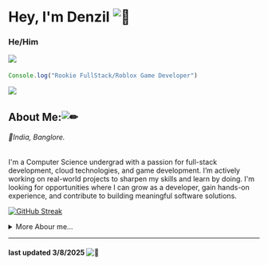 # Hey, I'm Denzil <picture><source srcset="https://fonts.gstatic.com/s/e/notoemoji/latest/1f64c/512.webp" type="image/webp"><img src="https://fonts.gstatic.com/s/e/notoemoji/latest/1f64c/512.gif" alt="🙌" width="32" height="32"></picture>

### He/Him 

<img src="https://encrypted-tbn0.gstatic.com/images?q=tbn:ANd9GcQCiQ4sxk4UzlntibtPVh1p9W1O5JVm73A5Mg&s"><br>  
```js
Console.log("Rookie FullStack/Roblox Game Developer")
```  
<div><img src="https://visitor-badge.laobi.icu/badge?page_id=Denzils-repo.Denzils-repo&"  /></div>

## About Me:<picture><source srcset="https://fonts.gstatic.com/s/e/notoemoji/latest/270f_fe0f/512.webp" type="image/webp"><img src="https://fonts.gstatic.com/s/e/notoemoji/latest/270f_fe0f/512.gif" alt="✏" width="32" height="32"></picture>
  
###### 📍India, Banglore. ######


<p>I'm a Computer Science undergrad with a passion for full-stack development, cloud technologies, and game development. I’m actively working on real-world projects to sharpen my skills and learn by doing. I'm looking for opportunities where I can grow as a developer, gain hands-on experience, and contribute to building meaningful software solutions.</p>

[![GitHub Streak](https://streak-stats.demolab.com?user=Denzils-repo&theme=graywhite&border_radius=10)](https://git.io/streak-stats)

<details>
  <summary>More Abour me...</summary>

  
  ---
  
  ## My Socials:  <picture><source srcset="https://fonts.gstatic.com/s/e/notoemoji/latest/1f91d/512.webp" type="image/webp"><img src="https://fonts.gstatic.com/s/e/notoemoji/latest/1f91d/512.gif" alt="🤝" width="32" height="32"></picture>
<a href="mailto:denzil1974.biz@gmail.com"><img src="icons/monocrome/gmail.svg" hspace="5"><a href="https://www.linkedin.com/in/DenzilDeepak/"><img src="icons/monocrome/linkedin.svg" hspace="5"></a><a href="https://www.instagram.com/izzyyuniverse"><img src="icons/monocrome/instagram.svg" height="50px" hspace="5"></a> <a href="https://www.youtube.com/@Izzy_wastaken"><img src="icons/monocrome/youtube.svg" hspace="5"></a>
<a href="https://www.discordapp.com/users/1260528805861265535"><img src="icons/monocrome/discord.svg" height="50px" hspace="5"></a>
<br>

## GameDev Socials: <picture><source srcset="https://fonts.gstatic.com/s/e/notoemoji/latest/1f3b2/512.webp" type="image/webp"><img src="https://fonts.gstatic.com/s/e/notoemoji/latest/1f3b2/512.gif" alt="🎲" width="32" height="32"></picture>


<a href="https://www.roblox.com/users/7035669180/profile"><img src="icons/rblx.svg" height="50px"></a>  

## Known Technologies: <picture><source srcset="https://fonts.gstatic.com/s/e/notoemoji/latest/1f393/512.webp" type="image/webp"><img src="https://fonts.gstatic.com/s/e/notoemoji/latest/1f393/512.gif" alt="🎓" width="32" height="32"></picture>


<img src="https://cdn.jsdelivr.net/gh/devicons/devicon@latest/icons/java/java-original-wordmark.svg" height="50px" hspace="5" /><img src="https://cdn.jsdelivr.net/gh/devicons/devicon@latest/icons/javascript/javascript-original.svg" height="50px" hspace="5"/><img src="https://cdn.jsdelivr.net/gh/devicons/devicon@latest/icons/c/c-original.svg" height="50px" hspace="5" /><img src="https://cdn.jsdelivr.net/gh/devicons/devicon@latest/icons/cplusplus/cplusplus-original.svg" height="50px" hspace="5" /><img src="https://cdn.jsdelivr.net/gh/devicons/devicon@latest/icons/python/python-original-wordmark.svg" height="50px" hspace="5" /><br><img src="https://cdn.jsdelivr.net/gh/devicons/devicon@latest/icons/csharp/csharp-original.svg" height="50px" hspace="5" /><img src="https://upload.wikimedia.org/wikipedia/commons/thumb/8/8f/Luau_Logo_%28Programming_Language%29.svg/60px-Luau_Logo_%28Programming_Language%29.svg.png?20220524083445" height="50px" hspace="5" /><img src="https://cdn.jsdelivr.net/gh/devicons/devicon@latest/icons/html5/html5-original-wordmark.svg" height="50px" hspace="5" /><img src="https://cdn.jsdelivr.net/gh/devicons/devicon@latest/icons/css3/css3-original.svg" height="45px" hspace="5"/><img src="https://cdn.jsdelivr.net/gh/devicons/devicon@latest/icons/markdown/markdown-original.svg" height="50px" hspace="5" />


</details>

---
#### last updated 3/8/2025 <picture><source srcset="https://fonts.gstatic.com/s/e/notoemoji/latest/1f6a7/512.webp" type="image/webp"><img src="https://fonts.gstatic.com/s/e/notoemoji/latest/1f6a7/512.gif" alt="🚧" width="32" height="32"></picture>
